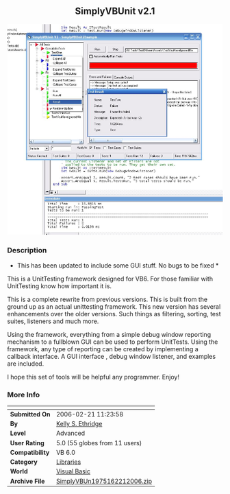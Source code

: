 ﻿<div align="center">

## SimplyVBUnit v2\.1

<img src="PIC20062211456375136.JPG">
</div>

### Description

* This has been updated to include some GUI stuff. No bugs to be fixed *

This is a UnitTesting framework designed for VB6. For those familiar with UnitTesting know how important it is.

This is a complete rewrite from previous versions. This is built from the ground up as an actual unittesting framework. This new version has several enhancements over the older versions. Such things as filtering, sorting, test suites, listeners and much more.

Using the framework, everything from a simple debug window reporting mechanism to a fullblown GUI can be used to perform UnitTests. Using the framework, any type of reporting can be created by implementing a callback interface. A GUI interface , debug window listener, and examples are included.

I hope this set of tools will be helpful any programmer. Enjoy!
 
### More Info
 


<span>             |<span>
---                |---
**Submitted On**   |2006-02-21 11:23:58
**By**             |[Kelly S\. Ethridge](https://github.com/Planet-Source-Code/PSCIndex/blob/master/ByAuthor/kelly-s-ethridge.md)
**Level**          |Advanced
**User Rating**    |5.0 (55 globes from 11 users)
**Compatibility**  |VB 6\.0
**Category**       |[Libraries](https://github.com/Planet-Source-Code/PSCIndex/blob/master/ByCategory/libraries__1-49.md)
**World**          |[Visual Basic](https://github.com/Planet-Source-Code/PSCIndex/blob/master/ByWorld/visual-basic.md)
**Archive File**   |[SimplyVBUn1975162212006\.zip](https://github.com/Planet-Source-Code/kelly-s-ethridge-simplyvbunit-v2-1__1-64116/archive/master.zip)








